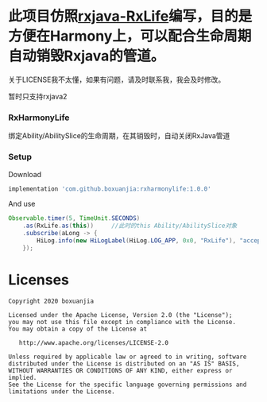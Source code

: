 # 此项目仿照[rxjava-RxLife](https://github.com/liujingxing/rxjava-RxLife)编写，目的是方便在Harmony上，可以配合生命周期自动销毁Rxjava的管道。
关于LICENSE我不太懂，如果有问题，请及时联系我，我会及时修改。

暂时只支持rxjava2
### RxHarmonyLife
绑定Ability/AbilitySlice的生命周期，在其销毁时，自动关闭RxJava管道

### Setup
Download
```groovy
implementation 'com.github.boxuanjia:rxharmonylife:1.0.0'
```

And use
```java
Observable.timer(5, TimeUnit.SECONDS)
    .as(RxLife.as(this))     //此时的this Ability/AbilitySlice对象
    .subscribe(aLong -> {
        HiLog.info(new HiLogLabel(HiLog.LOG_APP, 0x0, "RxLife"), "accept =" + aLong);
    });
```

# Licenses
```
Copyright 2020 boxuanjia

Licensed under the Apache License, Version 2.0 (the "License");
you may not use this file except in compliance with the License.
You may obtain a copy of the License at

   http://www.apache.org/licenses/LICENSE-2.0

Unless required by applicable law or agreed to in writing, software
distributed under the License is distributed on an "AS IS" BASIS,
WITHOUT WARRANTIES OR CONDITIONS OF ANY KIND, either express or implied.
See the License for the specific language governing permissions and
limitations under the License.
```

